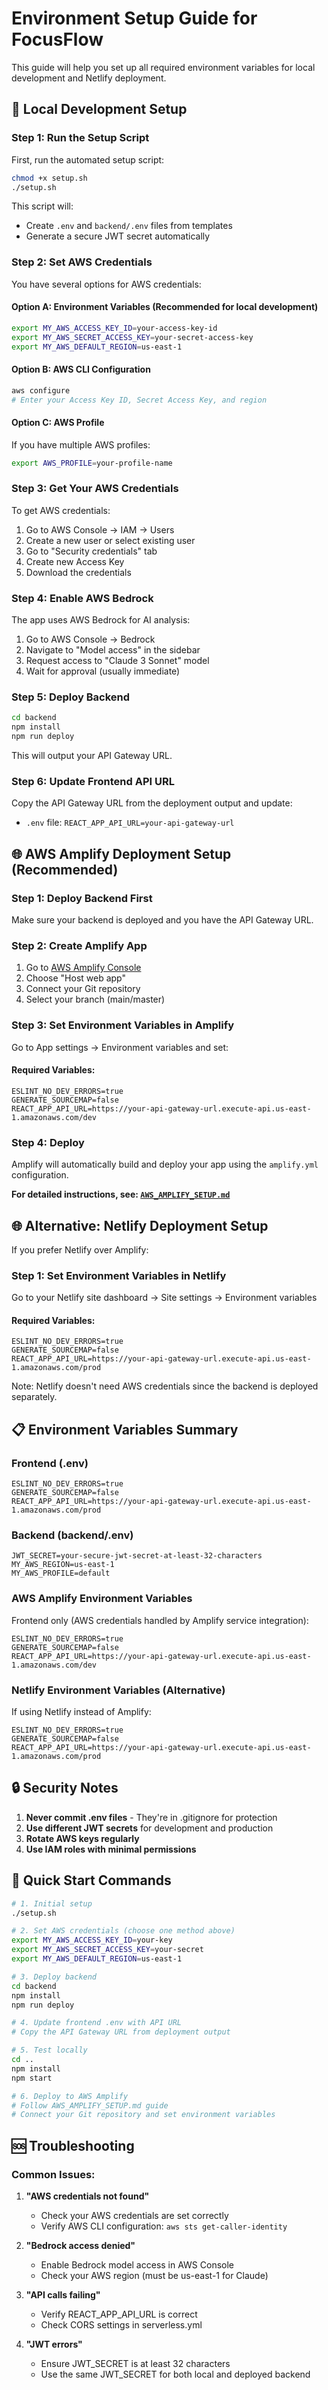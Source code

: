 # Environment Setup Guide for FocusFlow

This guide will help you set up all required environment variables for local development and Netlify deployment.

## 🔧 Local Development Setup

### Step 1: Run the Setup Script
First, run the automated setup script:
```bash
chmod +x setup.sh
./setup.sh
```

This script will:
- Create `.env` and `backend/.env` files from templates
- Generate a secure JWT secret automatically

### Step 2: Set AWS Credentials

You have several options for AWS credentials:

#### Option A: Environment Variables (Recommended for local development)
```bash
export MY_AWS_ACCESS_KEY_ID=your-access-key-id
export MY_AWS_SECRET_ACCESS_KEY=your-secret-access-key
export MY_AWS_DEFAULT_REGION=us-east-1
```

#### Option B: AWS CLI Configuration
```bash
aws configure
# Enter your Access Key ID, Secret Access Key, and region
```

#### Option C: AWS Profile
If you have multiple AWS profiles:
```bash
export AWS_PROFILE=your-profile-name
```

### Step 3: Get Your AWS Credentials
To get AWS credentials:
1. Go to AWS Console → IAM → Users
2. Create a new user or select existing user
3. Go to "Security credentials" tab
4. Create new Access Key
5. Download the credentials

### Step 4: Enable AWS Bedrock
The app uses AWS Bedrock for AI analysis:
1. Go to AWS Console → Bedrock
2. Navigate to "Model access" in the sidebar
3. Request access to "Claude 3 Sonnet" model
4. Wait for approval (usually immediate)

### Step 5: Deploy Backend
```bash
cd backend
npm install
npm run deploy
```

This will output your API Gateway URL.

### Step 6: Update Frontend API URL
Copy the API Gateway URL from the deployment output and update:
- `.env` file: `REACT_APP_API_URL=your-api-gateway-url`

## 🌐 AWS Amplify Deployment Setup (Recommended)

### Step 1: Deploy Backend First
Make sure your backend is deployed and you have the API Gateway URL.

### Step 2: Create Amplify App
1. Go to [AWS Amplify Console](https://console.aws.amazon.com/amplify/)
2. Choose "Host web app"
3. Connect your Git repository
4. Select your branch (main/master)

### Step 3: Set Environment Variables in Amplify
Go to App settings → Environment variables and set:

#### Required Variables:
```
ESLINT_NO_DEV_ERRORS=true
GENERATE_SOURCEMAP=false
REACT_APP_API_URL=https://your-api-gateway-url.execute-api.us-east-1.amazonaws.com/dev
```

### Step 4: Deploy
Amplify will automatically build and deploy your app using the `amplify.yml` configuration.

**For detailed instructions, see: [`AWS_AMPLIFY_SETUP.md`](AWS_AMPLIFY_SETUP.md)**

## 🌐 Alternative: Netlify Deployment Setup

If you prefer Netlify over Amplify:

### Step 1: Set Environment Variables in Netlify
Go to your Netlify site dashboard → Site settings → Environment variables

#### Required Variables:
```
ESLINT_NO_DEV_ERRORS=true
GENERATE_SOURCEMAP=false
REACT_APP_API_URL=https://your-api-gateway-url.execute-api.us-east-1.amazonaws.com/prod
```

Note: Netlify doesn't need AWS credentials since the backend is deployed separately.

## 📋 Environment Variables Summary

### Frontend (.env)
```
ESLINT_NO_DEV_ERRORS=true
GENERATE_SOURCEMAP=false
REACT_APP_API_URL=https://your-api-gateway-url.execute-api.us-east-1.amazonaws.com/prod
```

### Backend (backend/.env)
```
JWT_SECRET=your-secure-jwt-secret-at-least-32-characters
MY_AWS_REGION=us-east-1
MY_AWS_PROFILE=default
```

### AWS Amplify Environment Variables
Frontend only (AWS credentials handled by Amplify service integration):
```
ESLINT_NO_DEV_ERRORS=true
GENERATE_SOURCEMAP=false
REACT_APP_API_URL=https://your-api-gateway-url.execute-api.us-east-1.amazonaws.com/dev
```

### Netlify Environment Variables (Alternative)
If using Netlify instead of Amplify:
```
ESLINT_NO_DEV_ERRORS=true
GENERATE_SOURCEMAP=false
REACT_APP_API_URL=https://your-api-gateway-url.execute-api.us-east-1.amazonaws.com/prod
```

## 🔒 Security Notes

1. **Never commit .env files** - They're in .gitignore for protection
2. **Use different JWT secrets** for development and production
3. **Rotate AWS keys regularly**
4. **Use IAM roles with minimal permissions**

## 🚀 Quick Start Commands

```bash
# 1. Initial setup
./setup.sh

# 2. Set AWS credentials (choose one method above)
export MY_AWS_ACCESS_KEY_ID=your-key
export MY_AWS_SECRET_ACCESS_KEY=your-secret
export MY_AWS_DEFAULT_REGION=us-east-1

# 3. Deploy backend
cd backend
npm install
npm run deploy

# 4. Update frontend .env with API URL
# Copy the API Gateway URL from deployment output

# 5. Test locally
cd ..
npm install
npm start

# 6. Deploy to AWS Amplify
# Follow AWS_AMPLIFY_SETUP.md guide
# Connect your Git repository and set environment variables
```

## 🆘 Troubleshooting

### Common Issues:

1. **"AWS credentials not found"**
   - Check your AWS credentials are set correctly
   - Verify AWS CLI configuration: `aws sts get-caller-identity`

2. **"Bedrock access denied"**
   - Enable Bedrock model access in AWS Console
   - Check your AWS region (must be us-east-1 for Claude)

3. **"API calls failing"**
   - Verify REACT_APP_API_URL is correct
   - Check CORS settings in serverless.yml

4. **"JWT errors"**
   - Ensure JWT_SECRET is at least 32 characters
   - Use the same JWT_SECRET for both local and deployed backend
